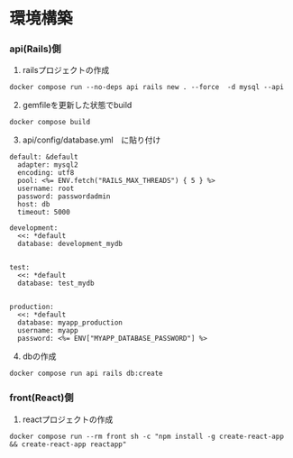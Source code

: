 # 環境構築

### api(Rails)側
1. railsプロジェクトの作成
```
docker compose run --no-deps api rails new . --force  -d mysql --api
```
2. gemfileを更新した状態でbuild
```
docker compose build
```
3. api/config/database.yml　に貼り付け
```
default: &default
  adapter: mysql2
  encoding: utf8
  pool: <%= ENV.fetch("RAILS_MAX_THREADS") { 5 } %>
  username: root
  password: passwordadmin
  host: db
  timeout: 5000
 
development:
  <<: *default
  database: development_mydb
 

test:
  <<: *default
  database: test_mydb
 

production:
  <<: *default
  database: myapp_production
  username: myapp
  password: <%= ENV["MYAPP_DATABASE_PASSWORD"] %>

```
4. dbの作成
```
docker compose run api rails db:create
```
### front(React)側
1. reactプロジェクトの作成
```
docker compose run --rm front sh -c "npm install -g create-react-app && create-react-app reactapp"
```
